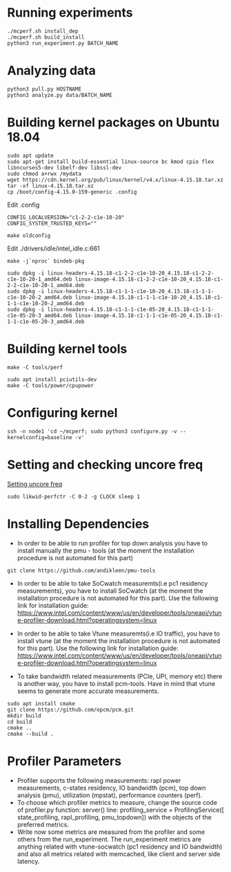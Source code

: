 # Running experiments

```
./mcperf.sh install_dep
./mcperf.sh build_install
python3 run_experiment.py BATCH_NAME
```

# Analyzing data
```
python3 pull.py HOSTNAME
python3 analyze.py data/BATCH_NAME
```

# Building kernel packages on Ubuntu 18.04

```
sudo apt update
sudo apt-get install build-essential linux-source bc kmod cpio flex libncurses5-dev libelf-dev libssl-dev
sudo chmod a+rwx /mydata
wget https://cdn.kernel.org/pub/linux/kernel/v4.x/linux-4.15.18.tar.xz
tar -xf linux-4.15.18.tar.xz
cp /boot/config-4.15.0-159-generic .config
```

Edit .config

```
CONFIG_LOCALVERSION="c1-2-2-c1e-10-20"
CONFIG_SYSTEM_TRUSTED_KEYS=""
```

```
make oldconfig
```

Edit ./drivers/idle/intel_idle.c:661

```
make -j`nproc` bindeb-pkg
```

```
sudo dpkg -i linux-headers-4.15.18-c1-2-2-c1e-10-20_4.15.18-c1-2-2-c1e-10-20-1_amd64.deb linux-image-4.15.18-c1-2-2-c1e-10-20_4.15.18-c1-2-2-c1e-10-20-1_amd64.deb
sudo dpkg -i linux-headers-4.15.18-c1-1-1-c1e-10-20_4.15.18-c1-1-1-c1e-10-20-2_amd64.deb linux-image-4.15.18-c1-1-1-c1e-10-20_4.15.18-c1-1-1-c1e-10-20-2_amd64.deb
sudo dpkg -i linux-headers-4.15.18-c1-1-1-c1e-05-20_4.15.18-c1-1-1-c1e-05-20-3_amd64.deb linux-image-4.15.18-c1-1-1-c1e-05-20_4.15.18-c1-1-1-c1e-05-20-3_amd64.deb
```

# Building kernel tools

```
make -C tools/perf
```

```
sudo apt install pciutils-dev
make -C tools/power/cpupower
```

# Configuring kernel

```
ssh -n node1 'cd ~/mcperf; sudo python3 configure.py -v --kernelconfig=baseline -v'
```

# Setting and checking uncore freq

[Setting uncore freq](https://www.linkedin.com/pulse/manually-setting-uncore-frequency-intel-cpus-johannes-hofmann/)

```
sudo likwid-perfctr -C 0-2 -g CLOCK sleep 1
```


# Installing Dependencies 

* In order to be able to run profiler for top down analysis you have to install manually the pmu - tools (at the moment the installation procedure is not automated for this part)
```
git clone https://github.com/andikleen/pmu-tools
````
* In order to be able to take SoCwatch measuremts(i.e pc1 residency measurements), you have to install SoCwatch (at the moment the installation procedure is not automated for this part). Use the following link for installation guide: 
https://www.intel.com/content/www/us/en/developer/tools/oneapi/vtune-profiler-download.html?operatingsystem=linux

* In order to be able to take Vtune measuremts(i.e IO traffic), you have to install vtune (at the moment the installation procedure is not automated for this part). Use the following link for installation guide: 
https://www.intel.com/content/www/us/en/developer/tools/oneapi/vtune-profiler-download.html?operatingsystem=linux


* To take bandwidth related measurements (PCIe, UPI, memory etc) there is another way, you have to install pcm-tools. Have in mind that vtune seems to generate more accurate measurements. 

```
sudo apt install cmake
git clone https://github.com/opcm/pcm.git
mkdir build
cd build
cmake ..
cmake --build .
```

# Profiler Parameters

* Profiler supports the following measurements: rapl power measurements, c-states residency, IO bandwidth (pcm), top down analysis (pmu), utilization (mpstat), performance counters (perf).
* To choose which profiler metrics to measure, change the source code of profiler.py function: server() line:  profiling_service = ProfilingService([ state_profiling, rapl_profiling, pmu_topdown]) with the objects of the preferred metrics.
* Write now some metrics are measured from the profiler and some others from the run_experiment. The run_experiment metrics are anything related with vtune-socwatch (pc1 residency and IO bandwidth) and also all metrics related with memcached, like client and server side latency.


